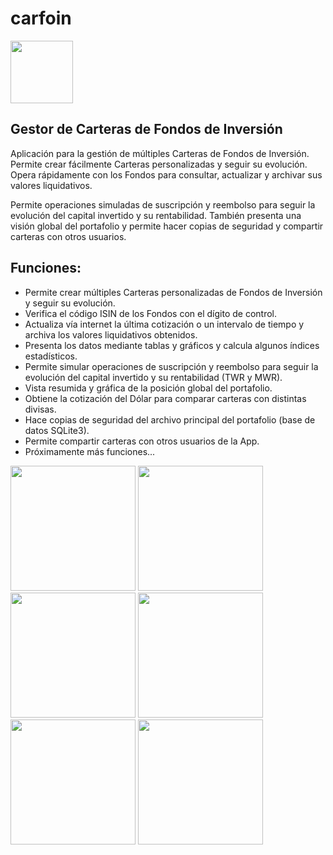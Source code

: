# carfoin

<img src="https://raw.githubusercontent.com/Webierta/carfoin/main/fastlane/metadata/en-US/images/icon.png" width="100">

## Gestor de Carteras de Fondos de Inversión

Aplicación para la gestión de múltiples Carteras de Fondos de Inversión. Permite crear fácilmente Carteras personalizadas y seguir su evolución. Opera rápidamente con los Fondos para consultar, actualizar y archivar sus valores liquidativos.

Permite operaciones simuladas de suscripción y reembolso para seguir la evolución del capital invertido y su rentabilidad. También presenta una visión global del portafolio y permite hacer copias de seguridad y compartir carteras con otros usuarios.

## Funciones:

* Permite crear múltiples Carteras personalizadas de Fondos de Inversión y seguir su evolución.</li><li>Verifica el código ISIN de los Fondos con el dígito de control.
* Actualiza vía internet la última cotización o un intervalo de tiempo y archiva los valores liquidativos obtenidos.
* Presenta los datos mediante tablas y gráficos y calcula algunos índices estadísticos.
* Permite simular operaciones de suscripción y reembolso para seguir la evolución del capital invertido y su rentabilidad (TWR y MWR).
* Vista resumida y gráfica de la posición global del portafolio.
* Obtiene la cotización del Dólar para comparar carteras con distintas divisas.
* Hace copias de seguridad del archivo principal del portafolio (base de datos SQLite3).
* Permite compartir carteras con otros usuarios de la App.
* Próximamente más funciones...

<img src="https://raw.githubusercontent.com/Webierta/carfoin/main/fastlane/metadata/en-US/images/phoneScreenshots/screenshot_1.png" width="200"> <img src="https://raw.githubusercontent.com/Webierta/carfoin/main/fastlane/metadata/en-US/images/phoneScreenshots/screenshot_2.png" width="200"> <img src="https://raw.githubusercontent.com/Webierta/carfoin/main/fastlane/metadata/en-US/images/phoneScreenshots/screenshot_3.png" width="200"> <img src="https://raw.githubusercontent.com/Webierta/carfoin/main/fastlane/metadata/en-US/images/phoneScreenshots/screenshot_4.png" width="200"> <img src="https://raw.githubusercontent.com/Webierta/carfoin/main/fastlane/metadata/en-US/images/phoneScreenshots/screenshot_5.png" width="200"> <img src="https://raw.githubusercontent.com/Webierta/carfoin/main/fastlane/metadata/en-US/images/phoneScreenshots/screenshot_6.png" width="200">
